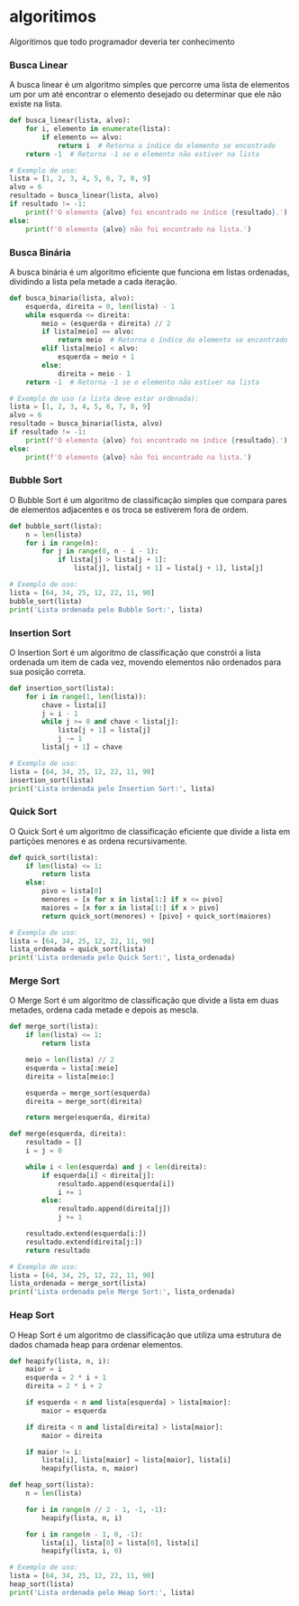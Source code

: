 # algoritimos
Algoritimos que todo programador deveria ter conhecimento

### Busca Linear
A busca linear é um algoritmo simples que percorre uma lista de elementos um por um até encontrar o elemento desejado ou determinar que ele não existe na lista.

```python
def busca_linear(lista, alvo):
    for i, elemento in enumerate(lista):
        if elemento == alvo:
            return i  # Retorna o índice do elemento se encontrado
    return -1  # Retorna -1 se o elemento não estiver na lista

# Exemplo de uso:
lista = [1, 2, 3, 4, 5, 6, 7, 8, 9]
alvo = 6
resultado = busca_linear(lista, alvo)
if resultado != -1:
    print(f'O elemento {alvo} foi encontrado no índice {resultado}.')
else:
    print(f'O elemento {alvo} não foi encontrado na lista.')
```

### Busca Binária
A busca binária é um algoritmo eficiente que funciona em listas ordenadas, dividindo a lista pela metade a cada iteração.

```python
def busca_binaria(lista, alvo):
    esquerda, direita = 0, len(lista) - 1
    while esquerda <= direita:
        meio = (esquerda + direita) // 2
        if lista[meio] == alvo:
            return meio  # Retorna o índice do elemento se encontrado
        elif lista[meio] < alvo:
            esquerda = meio + 1
        else:
            direita = meio - 1
    return -1  # Retorna -1 se o elemento não estiver na lista

# Exemplo de uso (a lista deve estar ordenada):
lista = [1, 2, 3, 4, 5, 6, 7, 8, 9]
alvo = 6
resultado = busca_binaria(lista, alvo)
if resultado != -1:
    print(f'O elemento {alvo} foi encontrado no índice {resultado}.')
else:
    print(f'O elemento {alvo} não foi encontrado na lista.')
```

### Bubble Sort
O Bubble Sort é um algoritmo de classificação simples que compara pares de elementos adjacentes e os troca se estiverem fora de ordem.

```python
def bubble_sort(lista):
    n = len(lista)
    for i in range(n):
        for j in range(0, n - i - 1):
            if lista[j] > lista[j + 1]:
                lista[j], lista[j + 1] = lista[j + 1], lista[j]

# Exemplo de uso:
lista = [64, 34, 25, 12, 22, 11, 90]
bubble_sort(lista)
print('Lista ordenada pelo Bubble Sort:', lista)
```

### Insertion Sort
O Insertion Sort é um algoritmo de classificação que constrói a lista ordenada um item de cada vez, movendo elementos não ordenados para sua posição correta.

```python
def insertion_sort(lista):
    for i in range(1, len(lista)):
        chave = lista[i]
        j = i - 1
        while j >= 0 and chave < lista[j]:
            lista[j + 1] = lista[j]
            j -= 1
        lista[j + 1] = chave

# Exemplo de uso:
lista = [64, 34, 25, 12, 22, 11, 90]
insertion_sort(lista)
print('Lista ordenada pelo Insertion Sort:', lista)
```

### Quick Sort
O Quick Sort é um algoritmo de classificação eficiente que divide a lista em partições menores e as ordena recursivamente.

```python
def quick_sort(lista):
    if len(lista) <= 1:
        return lista
    else:
        pivo = lista[0]
        menores = [x for x in lista[1:] if x <= pivo]
        maiores = [x for x in lista[1:] if x > pivo]
        return quick_sort(menores) + [pivo] + quick_sort(maiores)

# Exemplo de uso:
lista = [64, 34, 25, 12, 22, 11, 90]
lista_ordenada = quick_sort(lista)
print('Lista ordenada pelo Quick Sort:', lista_ordenada)
```

### Merge Sort
O Merge Sort é um algoritmo de classificação que divide a lista em duas metades, ordena cada metade e depois as mescla.

```python
def merge_sort(lista):
    if len(lista) <= 1:
        return lista

    meio = len(lista) // 2
    esquerda = lista[:meio]
    direita = lista[meio:]

    esquerda = merge_sort(esquerda)
    direita = merge_sort(direita)

    return merge(esquerda, direita)

def merge(esquerda, direita):
    resultado = []
    i = j = 0

    while i < len(esquerda) and j < len(direita):
        if esquerda[i] < direita[j]:
            resultado.append(esquerda[i])
            i += 1
        else:
            resultado.append(direita[j])
            j += 1

    resultado.extend(esquerda[i:])
    resultado.extend(direita[j:])
    return resultado

# Exemplo de uso:
lista = [64, 34, 25, 12, 22, 11, 90]
lista_ordenada = merge_sort(lista)
print('Lista ordenada pelo Merge Sort:', lista_ordenada)
```

### Heap Sort
O Heap Sort é um algoritmo de classificação que utiliza uma estrutura de dados chamada heap para ordenar elementos.

```python
def heapify(lista, n, i):
    maior = i
    esquerda = 2 * i + 1
    direita = 2 * i + 2

    if esquerda < n and lista[esquerda] > lista[maior]:
        maior = esquerda

    if direita < n and lista[direita] > lista[maior]:
        maior = direita

    if maior != i:
        lista[i], lista[maior] = lista[maior], lista[i]
        heapify(lista, n, maior)

def heap_sort(lista):
    n = len(lista)

    for i in range(n // 2 - 1, -1, -1):
        heapify(lista, n, i)

    for i in range(n - 1, 0, -1):
        lista[i], lista[0] = lista[0], lista[i]
        heapify(lista, i, 0)

# Exemplo de uso:
lista = [64, 34, 25, 12, 22, 11, 90]
heap_sort(lista)
print('Lista ordenada pelo Heap Sort:', lista)
```

